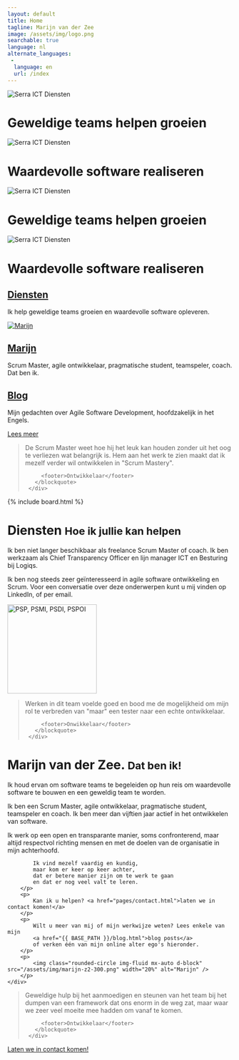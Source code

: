 ```yaml
---
layout: default
title: Home
tagline: Marijn van der Zee
image: /assets/img/logo.png
searchable: true 
language: nl
alternate_languages:
 -
  language: en
  url: /index
---
```


<div id="myCarousel" class="carousel slide" data-bs-ride="carousel">
  <!--   
  <ol class="carousel-indicators">
    <li data-target="#myCarousel" data-slide-to="0" class="active"></li>
    <li data-target="#myCarousel" data-slide-to="1"></li>
  </ol>
   -->  
  <div class="carousel-inner" role="listbox">
    <div class="carousel-item active">
      <img src="/assets/img/stock/header_mountain.jpg" alt="Serra ICT Diensten" />
      <div class="carousel-caption">
        <h1>Geweldige teams helpen groeien</h1>
      </div>
    </div>
    <div class="carousel-item">
       <img src="assets/img/stock/header_desktop.jpg" alt="Serra ICT Diensten">
      <div class="carousel-caption">
        <h1>Waardevolle software realiseren</h1>
      </div> 
   </div>
    <div class="carousel-item">
        <img src="/assets/img/stock/header_shadow.jpg" alt="Serra ICT Diensten" />
      <div class="carousel-caption">
        <h1>Geweldige teams helpen groeien</h1>
      </div>
    </div>
    <div class="carousel-item">
        <img src="assets/img/stock/header_connect.jpg" alt="Serra ICT Diensten" />
      <div class="carousel-caption">
        <h1>Waardevolle software realiseren</h1>
      </div>
    </div>
  </div>
  <!-- 
  <a class="left carousel-control" href="#myCarousel" role="button" data-slide="prev">
    <span class="glyphicon glyphicon-chevron-left" aria-hidden="true"></span>
    <span class="sr-only">Previous</span>
  </a>
  <a class="right carousel-control" href="#myCarousel" role="button" data-slide="next">
    <span class="glyphicon glyphicon-chevron-right" aria-hidden="true"></span>
    <span class="sr-only">Next</span>
  </a>
   -->
</div>

<div class="marketing header">
  <div class="container marketing">
    <div class="row">
      <div class="col-lg-4">
        <div class="circle">
          <a href="#Services" class="scroll-to">
            <i class="fa fa-trello"></i>
          </a>
        </div>
        <h2><a href="#Services" class="scroll-to">Diensten</a></h2>
        <p>Ik help geweldige teams groeien en
           waardevolle software opleveren.</p>
      </div>      
      <div class="col-lg-4">
        <div class="circle">
          <a href="#Marijn" class="scroll-to">
            <img class="rounded-circle img-fluid center-block" src="/assets/img/marijn-z2-300.png" alt="Marijn">
          </a>
        </div>
        <h2><a href="#Marijn" class="scroll-to">Marijn</a></h2>
        <p>Scrum Master, agile ontwikkelaar, pragmatische student, teamspeler, coach. 
           Dat ben ik.</p>
      </div>
      <div class="col-lg-4">
        <div class="circle">
          <a href="{{ BASE_PATH }}/blog.html">
                  <i class="fa fa-rss-square"></i>
                </a>
        </div>
        <h2><a href="blog.html">Blog</a></h2>
        <p>Mijn gedachten over Agile Software Development, hoofdzakelijk in het Engels.</p>
      </div>      
    </div>
  </div>
</div>

<div class="container text-center">
  <a href="#Availability" 
     class="btn btn-primary scroll-to"
     style="margin-top: -20px;">Lees meer</a>
</div>

<div class="container marketing">

  <div class="divider"></div>

  <div class="row">
     <div class="col-md-12">
       <blockquote>
          <!--
          <p>The Scrum Master really knows how to keep it (mostly sessions) fun without losing sight of what's important. Seeing him work makes me want to develop myself more into Scrum Mastery.</p>
          -->
          <p>De Scrum Master weet hoe hij het leuk kan houden zonder uit het oog te verliezen wat belangrijk is. 
          Hem aan het werk te zien maakt dat ik mezelf verder wil ontwikkelen in "Scrum Mastery".</p>

         <footer>Ontwikkelaar</footer>
       </blockquote>
     </div>
  </div>


  <a id="Availability"></a>

  {% include board.html %}

  <div class="row about">
    <div class="col-md-12">
      <a id="Services"></a>
      <h1>Diensten <small>Hoe ik jullie kan helpen</small></h1> 
      <!--
      <p>You can hire me as an Agile Coach or Scrum Master to serve-slash-lead your Scrum team, take your agile teams to the next level and help your organization adapt to agile software delivery.
      I am a PSM I certified Scrum Master and a certified Professional Scrum Practicioner.</p>
      <p>At this point in time, my professional focus is on coaching and guiding software teams, but I do like to deliver value as an agile developer from time to time.
      I am a professional Scrum developer, comfortable in .NET, JavaScript and Python. As a developer, I am a critical, analytical and creative team player with a passion for high quality code, automated testing and writing documentation.</p>
      -->
      <p>
      Ik ben niet langer beschikbaar als freelance Scrum Master of coach.
      Ik ben werkzaam als Chief Transparency Officer en lijn manager ICT en Besturing bij Logiqs.
      </p>
      <p>
      Ik ben nog steeds zeer geïnteresseerd in agile software ontwikkeling en Scrum. Voor een conversatie over deze onderwerpen kunt u mij vinden op LinkedIn, of per email.
      </p>
      <p class="text-center">
        <a href="https://www.scrum.org/User-Profile/userId/121566"
           title="scrum.org - Professional Sticky Master">
          <img src="/assets/img/PSMI.png"
               alt="PSP, PSMI, PSDI, PSPOI"
               width="200px">
        </a>
      </p>
    </div>
  </div>

  <div class="divider"></div>

  <div class="row">
     <div class="col-md-12">
       <blockquote>
         <!-- 
         <p>Working on this team felt really good and gave me the opportunity to expand my role from "just" a tester to a developer.</p>
         -->
         <p>
           Werken in dit team voelde goed en bood me de mogelijkheid om mijn rol
           te verbreden van "maar" een tester naar een echte ontwikkelaar.
         </p>

         <footer>Onwikkelaar</footer>
       </blockquote>
     </div>
  </div>

  <div class="divider"></div>

  <div class="row about">
    <div class="col-md-12">
        <a id="Marijn"></a>
        <h1>Marijn van der Zee. <small>Dat ben ik!</small></h1> 
        <p>
            Ik houd ervan om software teams te begeleiden 
            op hun reis 
            om waardevolle software te bouwen
            en een geweldig team te worden.
        </p>
        <p>
        Ik ben een Scrum Master, agile ontwikkelaar, 
        pragmatische student, teamspeler en coach.
        Ik ben meer dan vijftien jaar actief in het ontwikkelen van software.
        </p>
        <p>
            Ik werk op een open en transparante manier,
            soms confronterend,
            maar altijd respectvol richting mensen 
            en met de doelen van de organisatie in mijn achterhoofd.

            Ik vind mezelf vaardig en kundig,
            maar kom er keer op keer achter,
            dat er betere manier zijn om te werk te gaan
            en dat er nog veel valt te leren.
        </p>
        <p>
            Kan ik u helpen? <a href="pages/contact.html">laten we in contact komen!</a>
        </p>
        <p>
            Wilt u meer van mij of mijn werkwijze weten? Lees enkele van mijn 
            <a href="{{ BASE_PATH }}/blog.html">blog posts</a> 
            of verken één van mijn online alter ego's hieronder.
        </p>
        <p>
            <img class="rounded-circle img-fluid mx-auto d-block" src="/assets/img/marijn-z2-300.png" width="20%" alt="Marijn" />
        </p>
    </div>
  </div>

  <div class="divider"></div>

  <div class="row">
     <div class="col-md-12">
       <blockquote>
         <!-- 
         <p>Great help in encouraging the team to ditch a certain framework that bothered us greatly but we found hard to get rid of.</p>         
         -->
         <p>Geweldige hulp bij het aanmoedigen en steunen van het team
         bij het dumpen van een framework dat ons enorm in de weg zat,
         maar waar we zeer veel moeite mee hadden om vanaf te komen.</p>

         <footer>Ontwikkelaar</footer>
       </blockquote>
     </div>
  </div>

  <div class="divider"></div>

  <a id="Availability"></a>
  <div class="row featurette">
    <div class="col-md-12">
      <p><a href="pages/contact.html" class="btn btn-primary">Laten we in contact komen!</a></p>
    </div>

  </div>

</div>


